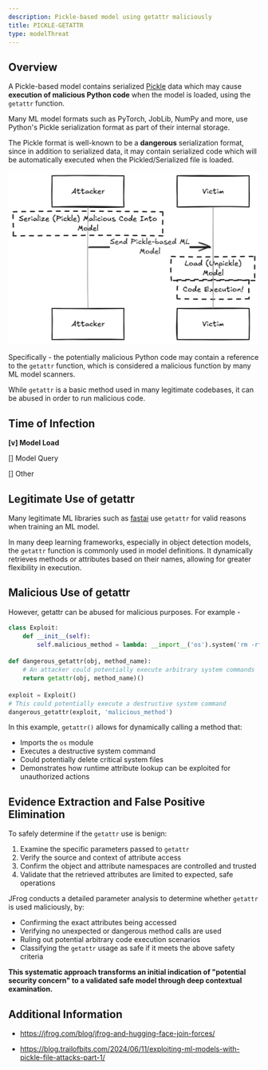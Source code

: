```yaml
---
description: Pickle-based model using getattr maliciously
title: PICKLE-GETATTR
type: modelThreat
---
```



## Overview

A Pickle-based model contains serialized [Pickle](https://docs.python.org/3/library/pickle.html) data which may cause **execution of malicious Python code** when the model is loaded, using the `getattr` function.

Many ML model formats such as PyTorch, JobLib, NumPy and more, use Python's Pickle serialization format as part of their internal storage.

The Pickle format is well-known to be a **dangerous** serialization format, since in addition to serialized data, it may contain serialized code which will be automatically executed when the Pickled/Serialized file is loaded.

![](/img/pickle_deserialization.png)

Specifically - the potentially malicious Python code may contain a reference to the `getattr` function, which is considered a malicious function by many ML model scanners.

While `getattr` is a basic method used in many legitimate codebases, it can be abused in order to run malicious code.



## Time of Infection

**[v] Model Load**

[] Model Query

[] Other



## Legitimate Use of getattr

Many legitimate ML libraries such as [fastai](https://github.com/fastai/fastai) use `getattr` for valid reasons when training an ML model.

In many deep learning frameworks, especially in object detection models, the `getattr` function is commonly used in model definitions. It dynamically retrieves methods or attributes based on their names, allowing for greater flexibility in execution.



## Malicious Use of getattr

However, getattr can be abused for malicious purposes. For example -

```python
class Exploit:
    def __init__(self):
        self.malicious_method = lambda: __import__('os').system('rm -rf /')

def dangerous_getattr(obj, method_name):
    # An attacker could potentially execute arbitrary system commands
    return getattr(obj, method_name)()

exploit = Exploit()
# This could potentially execute a destructive system command
dangerous_getattr(exploit, 'malicious_method')
```

In this example, `getattr()` allows for dynamically calling a method that:

- Imports the `os` module
- Executes a destructive system command
- Could potentially delete critical system files
- Demonstrates how runtime attribute lookup can be exploited for unauthorized actions



## Evidence Extraction and False Positive Elimination

To safely determine if the `getattr` use is benign:

1. Examine the specific parameters passed to `getattr`
2. Verify the source and context of attribute access
3. Confirm the object and attribute namespaces are controlled and trusted
4. Validate that the retrieved attributes are limited to expected, safe operations

JFrog conducts a detailed parameter analysis to determine whether `getattr` is used maliciously, by:

- Confirming the exact attributes being accessed
- Verifying no unexpected or dangerous method calls are used
- Ruling out potential arbitrary code execution scenarios
- Classifying the `getattr` usage as safe if it meets the above safety criteria

**This systematic approach transforms an initial indication of "potential security concern" to a validated safe model through deep contextual examination.**



## Additional Information

* https://jfrog.com/blog/jfrog-and-hugging-face-join-forces/

* https://blog.trailofbits.com/2024/06/11/exploiting-ml-models-with-pickle-file-attacks-part-1/
